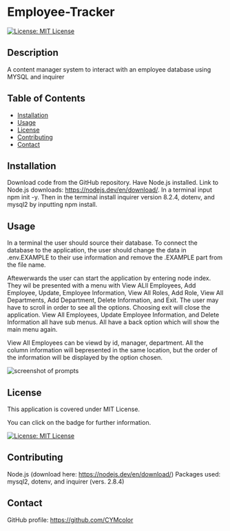 # Employee-Tracker

[![License: MIT License](https://img.shields.io/badge/License-MIT_License-blue.svg)](https://opensource.org/licenses/MIT)

## Description
A content manager system to interact with an employee database using MYSQL and inquirer

## Table of Contents
- [Installation](#installation)
- [Usage](#usage)
- [License](#license)
- [Contributing](#contributing)
- [Contact](#contact)

## Installation
Download code from the GitHub repository. Have Node.js installed. Link to Node.js downloads: https://nodejs.dev/en/download/. In a terminal input npm init -y. Then in the terminal install inquirer version 8.2.4, dotenv, and mysql2 by inputting npm install.

## Usage
In a terminal the user should source their database. To connect the database to the application, the user should change the data in .env.EXAMPLE to their use information and remove the .EXAMPLE part from the file name.

Aftewerwards the user can start the application by entering node index. They wil be presented with a menu with  View ALll Employees, Add Employee, Update, Employee Information, View All Roles, Add Role, View All Departments, Add Department, Delete Information, and Exit. The user may have to scroll in order to see all the options. Choosing exit will close the application. View All Employees, Update Employee Information, and Delete Information all have sub menus. All have a back option which will show the main menu again.

View All Employees can be viewd by id, manager, department. All the column information will bepresented in the same location, but the order of the information will be displayed by the option chosen.



![screenshot of prompts](./assets/images/screenshot)

## License
 This application is covered under MIT License.

You can click on the badge for further information.

[![License: MIT License](https://img.shields.io/badge/License-MIT_License-blue.svg)](https://opensource.org/licenses/MIT)

## Contributing
Node.js (download here: https://nodejs.dev/en/download/)
Packages used: mysql2, dotenv, and inquirer (vers. 2.8.4)

## Contact
GitHub profile: https://github.com/CYMcolor